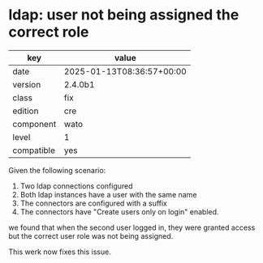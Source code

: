 [//]: # (werk v2)
# ldap: user not being assigned the correct role

key        | value
---------- | ---
date       | 2025-01-13T08:36:57+00:00
version    | 2.4.0b1
class      | fix
edition    | cre
component  | wato
level      | 1
compatible | yes

Given the following scenario:

1. Two ldap connections configured
2. Both ldap instances have a user with the same name
3. The connectors are configured with a suffix
4. The connectors have "Create users only on login" enabled.

we found that when the second user logged in, they were granted
access but the correct user role was not being assigned.

This werk now fixes this issue.



